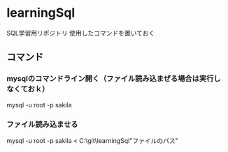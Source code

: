 # learningSql
SQL学習用リポジトリ
使用したコマンドを置いておく

## コマンド
### mysqlのコマンドライン開く（ファイル読み込まぜる場合は実行しなくておｋ）
mysql -u root -p sakila

### ファイル読み込ませる
mysql -u root -p sakila < C:\git\learningSql\"ファイルのパス"
